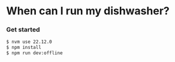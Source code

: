 # When can I run my dishwasher?

### Get started

```zsh
$ nvm use 22.12.0
$ npm install
$ npm run dev:offline
```